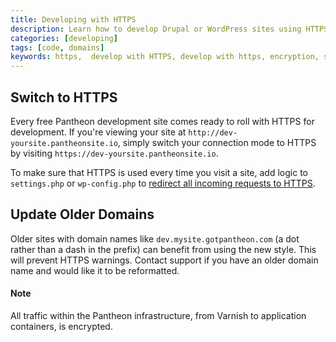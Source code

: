 ```yaml
---
title: Developing with HTTPS
description: Learn how to develop Drupal or WordPress sites using HTTPS on Pantheon environments.
categories: [developing]
tags: [code, domains]
keywords: https,  develop with HTTPS, develop with https, encryption, security, enable ssl, add https to dev, add https to environment
---
```

## Switch to HTTPS
Every free Pantheon development site comes ready to roll with HTTPS for development. If you're viewing your site at `http://dev-yoursite.pantheonsite.io`, simply switch your connection mode to HTTPS by visiting `https://dev-yoursite.pantheonsite.io`.

To make sure that HTTPS is used every time you visit a site, add logic to `settings.php` or `wp-config.php` to [redirect all incoming requests to HTTPS](/docs/redirects/).

## Update Older Domains
Older sites with domain names like `dev.mysite.gotpantheon.com` (a dot rather than a dash in the prefix) can benefit from using the new style. This will prevent HTTPS warnings. Contact support if you have an older domain name and would like it to be reformatted.

<div class="alert alert-info" role="alert">
<h4>Note</h4>
All traffic within the Pantheon infrastructure, from Varnish to application containers, is encrypted.</div>
